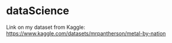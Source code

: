 # dataScience
Link on my dataset from Kaggle:
https://www.kaggle.com/datasets/mrpantherson/metal-by-nation
